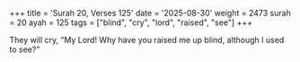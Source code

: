 +++
title = 'Surah 20, Verses 125'
date = '2025-08-30'
weight = 2473
surah = 20
ayah = 125
tags = ["blind", "cry", "lord", "raised", "see"]
+++

They will cry, “My Lord! Why have you raised me up blind, although I used to see?”